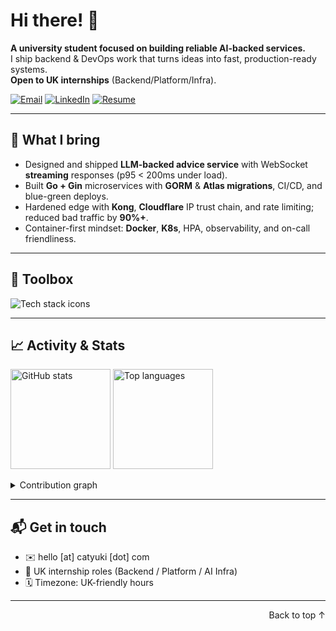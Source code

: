 <a name="readme-top"></a>

# Hi there! 👋
**A university student focused on building reliable AI-backed services.**  
I ship backend & DevOps work that turns ideas into fast, production-ready systems.  
**Open to UK internships** (Backend/Platform/Infra).

[![Email](https://img.shields.io/badge/Email-Contact-blue)](mailto:hello@catyuki.com)
[![LinkedIn](https://img.shields.io/badge/LinkedIn-Connect-informational)](https://www.linkedin.com/in/tingzhanghuang/)
[![Resume](https://img.shields.io/badge/Resume-PDF-success)](https://cdn.catyuki.com/personal/cv.pdf)

---

## 🚀 What I bring
- Designed and shipped **LLM-backed advice service** with WebSocket **streaming** responses (p95 < 200ms under load).
- Built **Go + Gin** microservices with **GORM** & **Atlas migrations**, CI/CD, and blue-green deploys.
- Hardened edge with **Kong**, **Cloudflare** IP trust chain, and rate limiting; reduced bad traffic by **90%+**.
- Container-first mindset: **Docker**, **K8s**, HPA, observability, and on-call friendliness.

---

## 🧰 Toolbox
<p align="left">
  <img src="https://skillicons.dev/icons?i=go,java,py,react,nextjs,docker,kubernetes,linux,git,fastapi,redis,postgres,nginx&perline=8" alt="Tech stack icons" />
</p>

---

## 📈 Activity & Stats
<p align="left">
  <picture>
    <source srcset="https://github-readme-stats.vercel.app/api?username=binaryyuki&show_icons=true&theme=radical&hide_border=true&count_private=true" media="(prefers-color-scheme: dark)"/>
    <img src="https://github-readme-stats.vercel.app/api?username=binaryyuki&show_icons=true&hide_border=true&count_private=true" alt="GitHub stats" height="160"/>
  </picture>
  <picture>
    <source srcset="https://github-readme-stats.vercel.app/api/top-langs/?username=binaryyuki&layout=compact&theme=radical&hide_border=true&hide=html,css" media="(prefers-color-scheme: dark)"/>
    <img src="https://github-readme-stats.vercel.app/api/top-langs/?username=binaryyuki&layout=compact&hide_border=true&hide=html,css" alt="Top languages" height="160"/>
  </picture>
</p>

<details>
  <summary>Contribution graph</summary>
  <img src="https://github-readme-activity-graph.vercel.app/graph?username=binaryyuki&theme=minimal&hide_border=true" alt="Contribution graph"/>
</details>

---

## 📬 Get in touch
- ✉️ hello [at] catyuki [dot] com
- 💼 UK internship roles (Backend / Platform / AI Infra)
- 🗓️ Timezone: UK-friendly hours

---

<p align="right">Back to top ↑</p>
